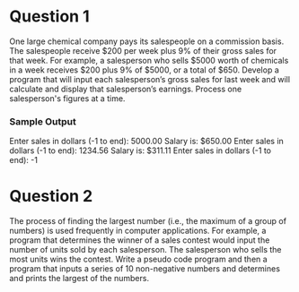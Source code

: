 # Question 1
One large chemical company pays its salespeople on a commission basis.  The  salespeople  receive  $200  per  week  plus  9%  of  their  gross  sales  for  that  week.  For  example, a salesperson who sells $5000 worth of chemicals in a week receives $200 plus 9% of $5000, or a total of $650. Develop a program that will input each salesperson’s gross sales for last week and will calculate and display that salesperson’s earnings. Process one salesperson's figures at a time.

### Sample Output 

Enter sales in dollars (-1 to end): 5000.00
Salary is: $650.00
Enter sales in dollars (-1 to end): 1234.56
Salary is: $311.11
Enter sales in dollars (-1 to end): -1

# Question 2
The process of finding the largest number (i.e., the maximum of a group of numbers) is used frequently in computer applications. For example, a program that determines the winner of a sales contest would input the number of units sold by each salesperson. The salesperson who sells the most units wins the contest. Write a pseudo code program and then a program that inputs a series of 10 non-negative numbers and determines and prints the largest of the numbers.

